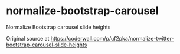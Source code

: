 # normalize-bootstrap-carousel
Normalize Bootstrap carousel slide heights

Original source at https://coderwall.com/p/uf2pka/normalize-twitter-bootstrap-carousel-slide-heights
